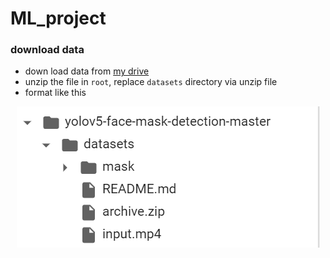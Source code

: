 # ML_project

### download data
* down load data from [my drive](https://drive.google.com/drive/folders/1Npgkvz3keXpVjxguD8YYr_BYqyyvaVBW?usp=sharing) 
* unzip the file in `root`, replace `datasets` directory via unzip file
* format like this 
<p align="center">
  <img src="file.png" />
</p>
